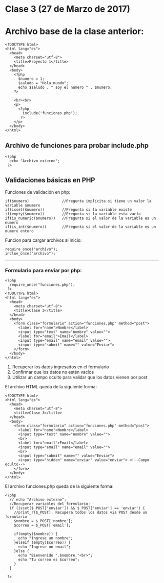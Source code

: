 Clase 3 (27 de Marzo de 2017)
============================

# Archivo base de la clase anterior:

~~~
<!DOCTYPE html>
<html lang="es">
  <head>
    <meta charset="utf-8">
    <title>Proyecto 1</title>
  </head>
  <body>
    <?php
      $numero = 1;
      $saludo = "Hola mundo";
      echo $saludo . " soy el numero " . $numero;
    ?>

    <br><br>
    <p>
      <?php
        include('funciones.php');
       ?>
    </p>
  </body>
</html>
~~~

## Archivo de funciones para probar include.php

~~~
<?php
  echo "Archivo externo";
 ?>
~~~

## Validaciones básicas en PHP

Funciones de validación en php:

~~~
if($numero)               //Pregunta implícita si tiene un valor la variable $numero
if(isset($numero))        //Pregunta si la variable existe
if(empty($numero))        //Pregunta si la variable esta vacía
if(is_numeric($numero))   //Pregunta si el valor de la variable es un numero
if(is_int($numero))       //Pregunta si el valor de la variable es un numero entero
~~~

Funcíon para cargar archivos al inicio:

~~~
require_once("archivo");
inclue_once("archivo");
~~~
---

### Formulario para enviar por php:

~~~
<?php
  require_once("funciones.php");
 ?>
<!DOCTYPE html>
<html lang="es">
  <head>
    <meta charset="utf-8">
    <title>Clase 3</title>
  </head>
  <body>
    <form class="formulario" action="funciones.php" method="post">
      <label for="name">Nombre</label>
      <input type="text" name="nombre" value="">
      <label for="email">Email</label>
      <input type="email" name="email" value="">
      <input type="submit" name="" value="Enviar">
    </form>
  </body>
</html>
~~~

1. Recuperar los datos ingresados en el formulario
2. Confirmar que los datos no estén vacíos
3. Utilizar un campo oculto para validar que los datos vienen por post

El archivo HTML queda de la siguiente forma:

~~~
<!DOCTYPE html>
<html lang="es">
  <head>
    <meta charset="utf-8">
    <title>Clase 3</title>
  </head>
  <body>
    <form class="formulario" action="funciones.php" method="post">
      <label for="name">Nombre</label>
      <input type="text" name="nombre" value="">
      <br>
      <label for="email">Email</label>
      <input type="email" name="email" value="">
      <br>
      <input type="submit" name="" value="Enviar">
      <input type="hidden" name="enviar" value="enviar"> <!--Campo oculto-->
    </form>
  </body>
</html>
~~~

El archivo funciones.php queda de la siguiente forma:

~~~
<?php
  // echo "Archivo externo";
  //Recuperar variables del formulario:
  if (isset($_POST['enviar']) && $_POST['enviar'] == 'enviar') {
    //print_r($_POST); Recupera todos los datos via POST desde un formulario
    $nombre = $_POST['nombre'];
    $correo = $_POST['email'];

    if(empty($nombre)) {
      echo "Ingrese un nombre";
    }elseif (empty($correo)) {
      echo "Ingrese un email";
    }else {
      echo "Bienvenido ".$nombre."<br>";
      echo "Tu correo es $correo";
    }
  }

 ?>
~~~

